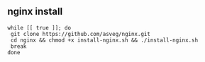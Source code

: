 ## nginx install
```
while [[ true ]]; do
 git clone https://github.com/asveg/nginx.git
 cd nginx && chmod +x install-nginx.sh && ./install-nginx.sh 
 break
done
```
